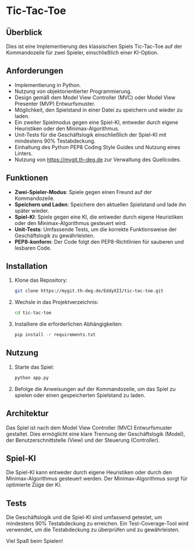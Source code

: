 # Tic-Tac-Toe

## Überblick
Dies ist eine Implementierung des klassischen Spiels Tic-Tac-Toe auf der Kommandozeile für zwei Spieler, einschließlich einer KI-Option.

## Anforderungen
- Implementierung in Python.
- Nutzung von objektorientierter Programmierung.
- Design gemäß dem Model View Controller (MVC) oder Model View Presenter (MVP) Entwurfsmuster.
- Möglichkeit, den Spielstand in einer Datei zu speichern und wieder zu laden.
- Ein zweiter Spielmodus gegen eine Spiel-KI, entweder durch eigene Heuristiken oder den Minimax-Algorithmus.
- Unit-Tests für die Geschäftslogik einschließlich der Spiel-KI mit mindestens 90% Testabdeckung.
- Einhaltung des Python PEP8 Coding Style Guides und Nutzung eines Linters.
- Nutzung von https://mygit.th-deg.de zur Verwaltung des Quellcodes.

## Funktionen
- **Zwei-Spieler-Modus**: Spiele gegen einen Freund auf der Kommandozeile.
- **Speichern und Laden**: Speichere den aktuellen Spielstand und lade ihn später wieder.
- **Spiel-KI**: Spiele gegen eine KI, die entweder durch eigene Heuristiken oder den Minimax-Algorithmus gesteuert wird.
- **Unit-Tests**: Umfassende Tests, um die korrekte Funktionsweise der Geschäftslogik zu gewährleisten.
- **PEP8-konform**: Der Code folgt den PEP8-Richtlinien für sauberen und lesbaren Code.

## Installation
1. Klone das Repository:
    ```sh
    git clone https://mygit.th-deg.de/EddyXII/tic-tac-toe.git
    ```
2. Wechsle in das Projektverzeichnis:
    ```sh
    cd tic-tac-toe
    ```
3. Installiere die erforderlichen Abhängigkeiten:
    ```sh
    pip install -r requirements.txt
    ```

## Nutzung
1. Starte das Spiel:
    ```sh
    python app.py
    ```
2. Befolge die Anweisungen auf der Kommandozeile, um das Spiel zu spielen oder einen gespeicherten Spielstand zu laden.

## Architektur
Das Spiel ist nach dem Model View Controller (MVC) Entwurfsmuster gestaltet. Dies ermöglicht eine klare Trennung der Geschäftslogik (Model), der Benutzerschnittstelle (View) und der Steuerung (Controller).

## Spiel-KI
Die Spiel-KI kann entweder durch eigene Heuristiken oder durch den Minimax-Algorithmus gesteuert werden. Der Minimax-Algorithmus sorgt für optimierte Züge der KI.

## Tests
Die Geschäftslogik und die Spiel-KI sind umfassend getestet, um mindestens 90% Testabdeckung zu erreichen. Ein Test-Coverage-Tool wird verwendet, um die Testabdeckung zu überprüfen und zu gewährleisten.

Viel Spaß beim Spielen!
